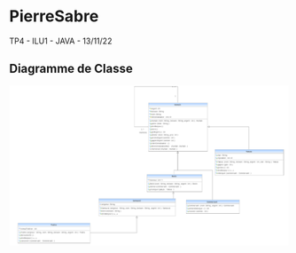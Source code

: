 # PierreSabre

TP4 - ILU1 - JAVA - 13/11/22

## Diagramme de Classe

![Mon diagramme](diagramme.png)